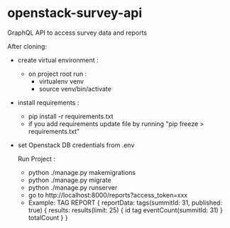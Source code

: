 # openstack-survey-api
GraphQL API to access survey data and reports

After cloning:

- create virtual environment :
  * on project root run : 
      - virtualenv venv
      - source venv/bin/activate
      
- install requirements : 
  * pip install -r requirements.txt
  * if you add requirements update file by running "pip freeze > requirements.txt"
  
- set Openstack DB credentials from .env
  
  
  Run Project : 
  - python ./manage.py makemigrations
  - python ./manage.py migrate
  - python ./manage.py runserver
  - go to http://localhost:8000/reports?access_token=xxx
  - Example: 
    TAG REPORT 
    {
  reportData: tags(summitId: 31, published: true) {
    results: results(limit: 25) {
      id
      tag
      eventCount(summitId: 31)
    }
    totalCount
  }
}

